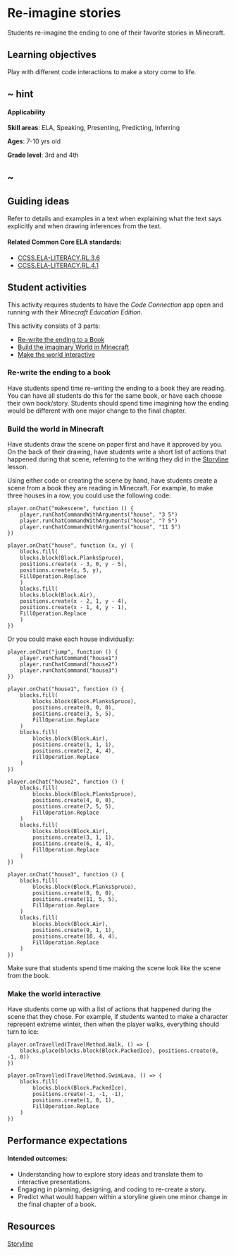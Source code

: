 # Re-imagine stories

Students re-imagine the ending to one of their favorite stories in Minecraft.

## Learning objectives

Play with different code interactions to make a story come to life.

## ~ hint

#### Applicability

**Skill areas**: ELA, Speaking, Presenting, Predicting, Inferring

**Ages**: 7-10 yrs old

**Grade level**: 3rd and 4th

## ~

## Guiding ideas

Refer to details and examples in a text when explaining what the text says explicitly and when drawing inferences from the text.

#### Related Common Core ELA standards:

* [CCSS.ELA-LITERACY.RL.3.6](http://www.corestandards.org/ELA-Literacy/RL/3/#CCSS.ELA-Literacy.RL.3.6)
* [CCSS.ELA-LITERACY.RL.4.1](http://www.corestandards.org/ELA-Literacy/RL/4/#CCSS.ELA-Literacy.RL.4.1)

## Student activities

This activity requires students to have the *Code Connection* app open and running with their *Minecraft Education Edition*.

This activity consists of 3 parts:

* [Re-write the ending to a Book](#re-write-the-ending-to-a-book)
* [Build the imaginary World in Minecraft](#build-the-world-in-minecraft)
* [Make the world interactive](#make-the-world-interactive)

### Re-write the ending to a book

Have students spend time re-writing the ending to a book they are reading. You can have all students do this for the same book, or have each choose their own book/story. Students should spend time imagining how the ending would be different with one major change to the final chapter.

### Build the world in Minecraft

Have students draw the scene on paper first and have it approved by you. On the back of their drawing, have students write a short list of actions that happened during that scene, referring to the writing they did in the [Storyline](/lessons/storyline) lesson.

Using either code or creating the scene by hand, have students create a scene from a book they are reading in Minecraft. For example, to make three houses in a row, you could use the following code:

```blocks
player.onChat("makescene", function () {
    player.runChatCommandWithArguments("house", "3 5")
    player.runChatCommandWithArguments("house", "7 5")
    player.runChatCommandWithArguments("house", "11 5")
})

player.onChat("house", function (x, y) {
    blocks.fill(
    blocks.block(Block.PlanksSpruce),
    positions.create(x - 3, 0, y - 5),
    positions.create(x, 5, y),
    FillOperation.Replace
    )
    blocks.fill(
    blocks.block(Block.Air),
    positions.create(x - 2, 1, y - 4),
    positions.create(x - 1, 4, y - 1),
    FillOperation.Replace
    )
})
```

Or you could make each house individually:

```blocks
player.onChat("jump", function () {
    player.runChatCommand("house1")
    player.runChatCommand("house2")
    player.runChatCommand("house3")
})

player.onChat("house1", function () {
    blocks.fill(
        blocks.block(Block.PlanksSpruce),
        positions.create(0, 0, 0),
        positions.create(3, 5, 5),
        FillOperation.Replace
    )
    blocks.fill(
        blocks.block(Block.Air),
        positions.create(1, 1, 1),
        positions.create(2, 4, 4),
        FillOperation.Replace
    )
})

player.onChat("house2", function () {
    blocks.fill(
        blocks.block(Block.PlanksSpruce),
        positions.create(4, 0, 0),
        positions.create(7, 5, 5),
        FillOperation.Replace
    )
    blocks.fill(
        blocks.block(Block.Air),
        positions.create(3, 1, 1),
        positions.create(6, 4, 4),
        FillOperation.Replace
    )
})

player.onChat("house3", function () {
    blocks.fill(
        blocks.block(Block.PlanksSpruce),
        positions.create(8, 0, 0),
        positions.create(11, 5, 5),
        FillOperation.Replace
    )
    blocks.fill(
        blocks.block(Block.Air),
        positions.create(9, 1, 1),
        positions.create(10, 4, 4),
        FillOperation.Replace
    )
})
```

Make sure that students spend time making the scene look like the scene from the book.

### Make the world interactive

Have students come up with a list of actions that happened during the scene that they chose. For example, if students wanted to make a character represent extreme winter, then when the player walks, everything should turn to ice:

```blocks
player.onTravelled(TravelMethod.Walk, () => {
    blocks.place(blocks.block(Block.PackedIce), positions.create(0, -1, 0))
})

player.onTravelled(TravelMethod.SwimLava, () => {
    blocks.fill(
        blocks.block(Block.PackedIce),
        positions.create(-1, -1, -1),
        positions.create(1, 0, 1),
        FillOperation.Replace
    )
})
```

## Performance expectations

#### Intended outcomes:

* Understanding how to explore story ideas and translate them to interactive presentations.
* Engaging in planning, designing, and coding to re-create a story.
* Predict what would happen within a storyline given one minor change in the final chapter of a book.

## Resources

[Storyline](/lessons/storyline)